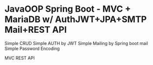 # JavaOOP Spring Boot - MVC + MariaDB w/ AuthJWT+JPA+SMTP Mail+REST API
 Simple CRUD
 Simple AUTH by JWT
 Simple Mailing by Spring boot mail
 Simple Password Encoding
 
 
 MVC REST API

